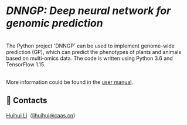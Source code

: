 # ___DNNGP: Deep neural network for genomic prediction___ <br>
<br>
The Python project 'DNNGP' can be used to implement genome-wide prediction (GP), which can predict the phenotypes of plants and animals based on multi-omics data. The code is written using Python 3.6 and TensorFlow 1.15.
<br><br>

More information could be found in the [user manual](DNNGP-usermanual.pdf).

## 👥 Contacts

[Huihui Li](lihuihui@caas.cn)（lihuihui@caas.cn）

